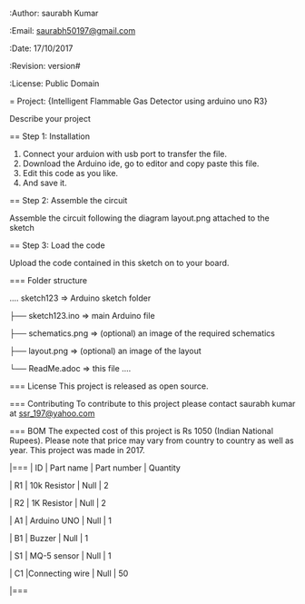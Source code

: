 :Author: saurabh Kumar

:Email: saurabh50197@gmail.com

:Date: 17/10/2017

:Revision: version#

:License: Public Domain

= Project: {Intelligent Flammable Gas Detector using arduino uno R3}

Describe your project

== Step 1: Installation

1. Connect your arduion with usb port to transfer the file.
2. Download the Arduino ide, go to editor and copy paste this file.
3. Edit this code as you like.
4. And save it.


== Step 2: Assemble the circuit

Assemble the circuit following the diagram layout.png attached to the sketch


== Step 3: Load the code

Upload the code contained in this sketch on to your board.

=== Folder structure

....
 sketch123                => Arduino sketch folder
 
  ├── sketch123.ino       => main Arduino file
 
  ├── schematics.png      => (optional) an image of the required schematics
  
  ├── layout.png          => (optional) an image of the layout
  
  └── ReadMe.adoc         => this file
....

=== License
This project is released as open source.

=== Contributing
To contribute to this project please contact saurabh kumar at ssr_197@yahoo.com

=== BOM
The expected cost of this project is Rs 1050 (Indian National Rupees).
Please note that price may vary from country to country as well as year. This project was made in 2017.

|===
| ID | Part name      | Part number | Quantity


| R1 | 10k Resistor   |     Null    | 2

| R2 | 1K Resistor    |     Null    | 2

| A1 | Arduino UNO    |     Null    | 1

| B1 | Buzzer         |     Null    | 1

| S1 | MQ-5 sensor    |     Null    | 1

| C1 |Connecting wire |     Null    | 50

|===
